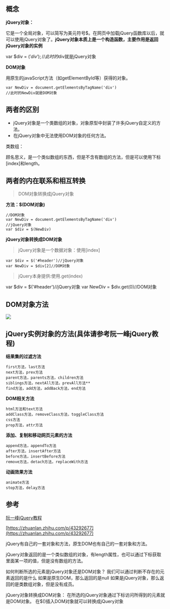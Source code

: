 ## 概念 ##

**jQuery对象：**

它是一个全局对象，可以简写为美元符号$。在网页中加载jQuery函数库以后，就可以使用jQuery对象了。**jQuery对象本质上是一个构造函数，主要作用是返回jQuery对象的实例**

var $div = $('div');//此时的$div就是jQuery对象

**DOM对象**

用原生的javaScript方法（如getElementById等）获得的对象。

	var NewDiv = document.getElementsByTagName('div')
	//此时的NewDiv就是DOM对象

## 两者的区别 ##

- jQuery对象是一个类数组的对象，对象原型中封装了许多jQuery自定义的方法。
- 在jQuery对象中无法使用DOM对象的任何方法。

类数组：

顾名思义，是一个类似数组的东西，但是不含有数组的方法，但是可以使用下标[index]和length。

## 两者的内在联系和相互转换 ##

> DOM对象转换成jQuery对象

**方法：$(DOM对象)**

	//DOM对象
	var NewDiv = document.getElementsByTagName('div')
	//jQuery对象
	var $div = $(NewDiv)

**jQuery对象转换成DOM对象**

> jQuery对象是一个数据对象：使用[index]

	var $div = $('#header')//jQuery对象
	var NewDiv = $div[2]//DOM对象

> jQuery本身提供:使用.get(index)

var $div = $('#header')//jQuery对象
var NewDiv = $div.get(0)//DOM对象

## DOM对象方法 ##

![](https://i.imgur.com/kRTsmsd.png)

## jQuery实例对象的方法(具体请参考阮一峰jQuery教程) ##

**结果集的过滤方法**

	first方法，last方法
	next方法，prev方法
	parent方法，parents方法，children方法
	siblings方法，nextAll方法，prevAll方法**
	find方法，add方法，addBack方法，end方法

**DOM相关方法**

	html方法和text方法
	addClass方法，removeClass方法，toggleClass方法
	css方法
	prop方法，attr方法

**添加、复制和移动网页元素的方法**

	append方法，appendTo方法
	after方法，insertAfter方法
	before方法，insertBefore方法
	remove方法，detach方法，replaceWith方法

**动画效果方法**

	animate方法
	stop方法，delay方法


## 参考 ##

[阮一峰jQuery教程](https://javascript.ruanyifeng.com/jquery/basic.html#toc12)

[https://zhuanlan.zhihu.com/p/43292677](https://zhuanlan.zhihu.com/p/43292677)

jQuery有自己的一套对象和方法，原生DOM也有自己的一套对象和方法。

jQuery对象返回的是一个类似数组的对象，有length属性，也可以通过下标获取里面某一项的值，但是没有数组的方法。

如何判断所选的元素是jQuery对象还是DOM对象？
我们可以通过判断不存在的元素返回的是什么
如果是原生DOM，那么返回的是null
如果是jQuery对象，那么返回的是类数组对象，但是没有成员。

jQuery对象转换成DOM对象：
在所选的jQuery对象通过下标访问所得到的元素就是DOM对象。
在$()插入DOM对象就可以转换成jQuery对象
